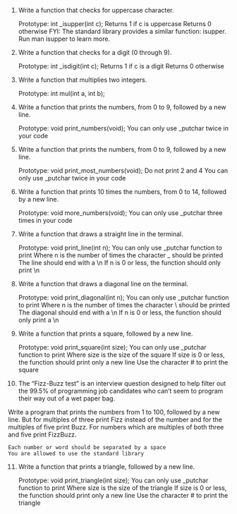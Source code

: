 1. Write a function that checks for uppercase character.

	Prototype: int _isupper(int c);
	Returns 1 if c is uppercase
	Returns 0 otherwise
	FYI: The standard library provides a similar function: isupper. Run man isupper to learn more.

2. Write a function that checks for a digit (0 through 9).

	Prototype: int _isdigit(int c);
	Returns 1 if c is a digit
	Returns 0 otherwise

3. Write a function that multiplies two integers.

	Prototype: int mul(int a, int b);

4. Write a function that prints the numbers, from 0 to 9, followed by a new line.

	Prototype: void print_numbers(void);
	You can only use _putchar twice in your code

5. Write a function that prints the numbers, from 0 to 9, followed by a new line.

	Prototype: void print_most_numbers(void);
	Do not print 2 and 4
	You can only use _putchar twice in your code

6. Write a function that prints 10 times the numbers, from 0 to 14, followed by a new line.

	Prototype: void more_numbers(void);
	You can only use _putchar three times in your code

7. Write a function that draws a straight line in the terminal.

	Prototype: void print_line(int n);
	You can only use _putchar function to print
	Where n is the number of times the character _ should be printed
	The line should end with a \n
	If n is 0 or less, the function should only print \n

8. Write a function that draws a diagonal line on the terminal.

	Prototype: void print_diagonal(int n);
	You can only use _putchar function to print
	Where n is the number of times the character \ should be printed
	The diagonal should end with a \n
	If n is 0 or less, the function should only print a \n

9. Write a function that prints a square, followed by a new line.

	Prototype: void print_square(int size);
	You can only use _putchar function to print
	Where size is the size of the square
	If size is 0 or less, the function should print only a new line
	Use the character # to print the square

10. The “Fizz-Buzz test” is an interview question designed to help filter out the 99.5% of programming job candidates 
    who can’t seem to program their way out of a wet paper bag.

  Write a program that prints the numbers from 1 to 100, followed by a new line. 
  But for multiples of three print Fizz instead of the number and for the multiples of five print Buzz. 
  For numbers which are multiples of both three and five print FizzBuzz.

	Each number or word should be separated by a space
	You are allowed to use the standard library

11. Write a function that prints a triangle, followed by a new line.

	Prototype: void print_triangle(int size);
	You can only use _putchar function to print
	Where size is the size of the triangle
	If size is 0 or less, the function should print only a new line
	Use the character # to print the triangle

